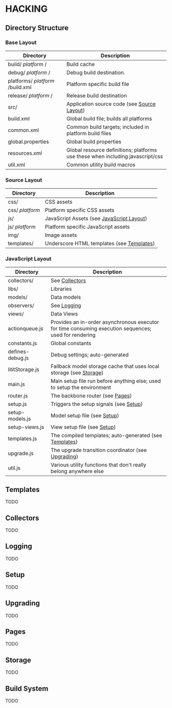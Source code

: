 # HACKING

## Directory Structure

### Base Layout

Directory                       | Description
--------------------------------|------------
build/ *platform* /               | Build cache
debug/ *platform* /               | Debug build destination.
platforms/ *platform* /build.xml  | Platform specific build file
release/ *platform* /             | Release build destination
src/                            | Application source code (see [Source Layout](#source-layout))
build.xml                       | Global build file; builds all platforms
common.xml                      | Common build targets; included in platform build files
global.properties               | Global build properties
resources.xml                   | Global resource definitions; platforms use these when including javascript/css
util.xml                        | Common utility build macros


### Source Layout

Directory               | Description
------------------------|------------
css/                    | CSS assets
css/ *platform*          | Platform specific CSS assets
js/                     | JavaScript Assets (see [JavaScript Layout](#javascript-layout))
js/ *platform*           | Platform specific JavaScript assets
img/                    | Image assets
templates/              | Underscore HTML templates (see [Templates](#templates))

### JavaScript Layout

Directory               | Description
------------------------|------------
collectors/             | See [Collectors](#collectors)
libs/                   | Libraries
models/                 | Data models
observers/              | See [Logging](#logging)
views/                  | Data Views
actionqueue.js          | Provides an in-order asynchronous executor for time consuming execution sequences; used for rendering
constants.js            | Global constants
defines-debug.js        | Debug settings; auto-generated
lititStorage.js         | Fallback model storage cache that uses local storage (see [Storage](#storage))
main.js                 | Main setup file run before anything else; used to setup the environment
router.js               | The backbone router (see [Pages](#pages))
setup.js                | Triggers the setup signals (see [Setup](#setup))
setup-models.js         | Model setup file (see [Setup](#setup))
setup-views.js          | View setup file (see [Setup](#setup))
templates.js            | The compiled templates; auto-generated (see [Templates](#templates))
upgrade.js              | The upgrade transition coordinator (see [Upgrading](#upgrading))
util.js                 | Various utility functions that don't really belong anywhere else

## Templates

TODO

## Collectors

TODO

## Logging

TODO

## Setup

TODO

## Upgrading

TODO

## Pages

TODO

## Storage

TODO

## Build System

TODO
